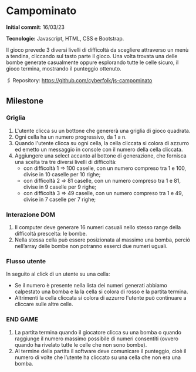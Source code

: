# Campominato

**Initial commit**: 16/03/23

**Tecnologie:** Javascript, HTML, CSS e Bootstrap.

Il gioco prevede 3 diversi livelli di difficoltà da scegliere attraverso un menù a tendina, cliccando sul tasto parte il gioco.
Una volta trovata una delle bombe generate casualmente oppure esplorando tutte le celle sicuro, il gioco termina, mostrando il punteggio ottenuto.

🖇️ Repository:
https://github.com/cyberfolk/js-campominato

## Milestone

### Griglia

1. L'utente clicca su un bottone che genererà una griglia di gioco quadrata.
2. Ogni cella ha un numero progressivo, da 1 a n.
3. Quando l'utente clicca su ogni cella, la cella cliccata si colora di azzurro ed emetto un messaggio in console con il numero della cella cliccata.
4. Aggiungere una select accanto al bottone di generazione, che fornisca una scelta tra tre diversi livelli di difficoltà:
    - con difficoltà 1 => 100 caselle, con un numero compreso tra 1 e 100, divise in 10 caselle per 10 righe;
    - con difficoltà 2 => 81 caselle, con un numero compreso tra 1 e 81, divise in 9 caselle per 9 righe;
    - con difficoltà 3 => 49 caselle, con un numero compreso tra 1 e 49, divise in 7 caselle per 7 righe;

### Interazione DOM

1. Il computer deve generare 16 numeri casuali nello stesso range della difficoltà prescelta: le bombe.
2. Nella stessa cella può essere posizionata al massimo una bomba, perciò nell’array delle bombe non potranno esserci due numeri uguali.

### Flusso utente

In seguito al click di un utente su una cella:

-   Se il numero è presente nella lista dei numeri generati abbiamo calpestato una bomba e la la cella si colora di rosso e la partita termina.
-   Altrimenti la cella cliccata si colora di azzurro l'utente può continuare a cliccare sulle altre celle.

### END GAME

1. La partita termina quando il giocatore clicca su una bomba o quando raggiunge il numero massimo possibile di numeri consentiti
   (ovvero quando ha rivelato tutte le celle che non sono bombe).
2. Al termine della partita il software deve comunicare il punteggio, cioè il numero di volte che l’utente ha cliccato su una cella che non era una bomba.
